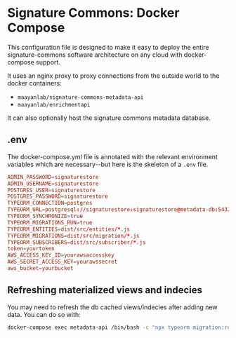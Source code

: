 # Signature Commons: Docker Compose

This configuration file is designed to make it easy to deploy the entire signature-commons software architecture on any cloud with docker-compose support.

It uses an nginx proxy to proxy connections from the outside world to the docker containers:
- `maayanlab/signature-commons-metadata-api`
- `maayanlab/enrichmentapi`

It can also optionally host the signature commons metadata database.

## .env

The docker-compose.yml file is annotated with the relevant environment variables which are necessary--but here is the skeleton of a `.env` file.

```conf
ADMIN_PASSWORD=signaturestore
ADMIN_USERNAME=signaturestore
POSTGRES_USER=signaturestore
POSTGRES_PASSWORD=signaturestore
TYPEORM_CONNECTION=postgres
TYPEORM_URL=postgresql://signaturestore:signaturestore@metadata-db:5432/signaturestore
TYPEORM_SYNCHRONIZE=true
TYPEORM_MIGRATIONS_RUN=true
TYPEORM_ENTITIES=dist/src/entities/*.js
TYPEORM_MIGRATIONS=dist/src/migration/*.js
TYPEORM_SUBSCRIBERS=dist/src/subscriber/*.js
token=yourtoken
AWS_ACCESS_KEY_ID=yourawsaccesskey
AWS_SECRET_ACCESS_KEY=yourawssecret
aws_bucket=yourbucket
```

## Refreshing materialized views and indecies
You may need to refresh the db cached views/indecies after adding new data. You can do so with:

```bash
docker-compose exec metadata-api /bin/bash -c "npx typeorm migration:revert && npx typeorm migration:run"
```
